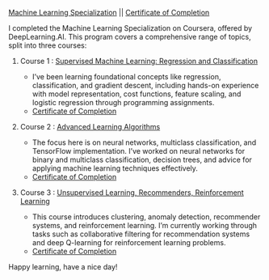[Machine Learning Specialization](https://www.coursera.org/specializations/machine-learning-introduction) || [Certificate of Completion](https://coursera.org/share/624f274970055c26bb3e248909cca10f)

I completed the Machine Learning Specialization on Coursera, offered by DeepLearning.AI. This program covers a comprehensive range of topics, split into three courses:

1. Course 1 : [Supervised Machine Learning: Regression and Classification](https://www.coursera.org/learn/machine-learning?specialization=machine-learning-introduction)  
   * I’ve been learning foundational concepts like regression, classification, and gradient descent, including hands-on experience with model representation, cost functions, feature scaling, and logistic regression through programming assignments.  
   * [Certificate of Completion](https://coursera.org/share/80dfd5c3e67992f55fe03e726147e429)
     
2. Course 2 : [Advanced Learning Algorithms](https://www.coursera.org/learn/advanced-learning-algorithms?specialization=machine-learning-introduction)  
   * The focus here is on neural networks, multiclass classification, and TensorFlow implementation. I’ve worked on neural networks for binary and multiclass classification, decision trees, and advice for applying machine learning techniques effectively.  
   * [Certificate of Completion](https://coursera.org/share/6f6c930c6b36fce59641e9d1c0ac16bd)
     
3. Course 3 : [Unsupervised Learning, Recommenders, Reinforcement Learning](https://www.coursera.org/learn/unsupervised-learning-recommenders-reinforcement-learning?specialization=machine-learning-introduction)  
   * This course introduces clustering, anomaly detection, recommender systems, and reinforcement learning. I’m currently working through tasks such as collaborative filtering for recommendation systems and deep Q-learning for reinforcement learning problems.  
   * [Certificate of Completion](https://coursera.org/share/0129d28a3b65a3c93be5478e63e4050c)

Happy learning, have a nice day\!

